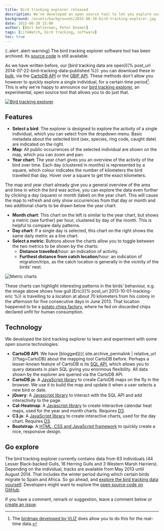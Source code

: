```yaml
---
title: Bird tracking explorer released
description: We've developed an open source tool to let you explore our bird tracking data.
background: /assets/backgrounds/2015-06-30-bird-tracking-explorer.jpg
date: 2015-06-30 15:00
author: [Bart Aelterman, Peter Desmet]
tags: [LifeWatch, bird tracking, software]
toc: true
---
```


{:.alert .alert-warning}
The bird tracking explorer software tool has been archived. Its [source code](https://github.com/inbo/bird-tracking/tree/335ae63a678ec81d3dfa7a7b6f57ca1e2779fb1a/explorer) is still available.

As we have written before, our [bird tracking data are open]({% post_url 2014-07-22-bird-tracking-data-published %}): you can download these in [bulk](https://doi.org/10.15468/02omly), via the [CartoDB API](https://github.com/inbo/bird-tracking/blob/f80497eb105eb02d7238b9ae59f2feabe205b4f5/cartodb/README.md) or the [GBIF API](http://api.gbif.org/v1/occurrence/search?datasetkey=83e20573-f7dd-4852-9159-21566e1e691e). These methods don't allow you however to quickly explore a single individual, for a certain time period[^1]. This is why we're happy to announce our [bird tracking explorer](http://inbo.github.io/bird-tracking/explorer/index.html), an experimental, open source tool that allows you to do just that.

[^1]: The [birdmap developed by VLIZ](http://www.lifewatch.be/birdmap?group=Kleine%20mantelmeeuw) does allow you to do this for the real-time data.

[![Bird tracking explorer](/assets/images/2015-06-30-bird-tracking-explorer-screenshot.png)](http://inbo.github.io/bird-tracking/explorer/index.html)

## Features

* **Select a bird**: The explorer is designed to explore the activity of a single individual, which you can select from the dropdown menu. Basic metadata about the selected bird (sex, species, ring code, caught date) are indicated on the right.
* **Map**: All public occurrences of the selected individual are shown on the map, which you can zoom and pan.
* **Year chart**: The year chart gives you an overview of the activity of the bird over time. Each day (clustered in months) is represented by a square, which colour indicates the number of kilometers the bird travelled that day. Hover over a square to get the exact kilometers.

The map and year chart already give you a general overview of the area and time in which the bird was active, you can explore the data even further by clicking a day (square) or month (label) on the year chart. This will cause the map to refresh and only show occurrences from that day or month and two additional charts to be drawn below the year chart:

* **Month chart**: This chart on the left is similar to the year chart, but shows a metric (see further) per hour, clustered by day of the month. This is helpful to compare daily patterns.
* **Day chart**: If a single day is selected, this chart on the right shows the same daily metric as a line chart.
* **Select a metric**: Buttons above the charts allow you to toggle between the two metrics to be shown by the charts:
    * **Distance travelled**/hour: an indication of activity.
    * **Furthest distance from catch location**/hour: an indication of migration/trips, as the catch location is generally in the vicinity of the birds’ nest.

![Metric charts](/assets/images/2015-06-30-bird-tracking-explorer-metric-charts.png)

These charts can highlight interesting patterns in the birds’ behaviour, e.g. the image above shows how gull [Eric]({% post_url 2013-10-01-tracking-eric %}) is travelling to a location at about 70 kilometers from his colony in the afternoon for five consecutive days in June 2013. That location happened to be a [potato chips factory](http://www.standaard.be/cnt/dmf20130618_00627212), where he fed on discarded chips declared unfit for human consumption.

## Technology

We developed the bird tracking explorer to learn and experiment with some open source technologies:

* **CartoDB API**: We have [blogged]({{ site.archive_permalink | relative_url }}?tag=CartoDB) about the mapping tool CartoDB before. Perhaps a lesser-known feature of CartoDB is its [SQL API](https://github.com/inbo/bird-tracking/blob/f80497eb105eb02d7238b9ae59f2feabe205b4f5/cartodb/README.md), which allows you to query datasets in plain SQL giving you enormous flexibility. All data shown by the explorer are queried via the CartoDB API. 
* **CartoDB.js**: A [JavaScript library](http://docs.cartodb.com/cartodb-platform/cartodb-js.html) to create CartoDB maps on the fly in the browser. We use it to build the map and update it when a user selects a new bird or date.
* **jQuery**: A [Javascript library](https://jquery.com/) to interact with the SQL API and add interactivity to the page.
* **Cal-Heatmap**: A [Javascript library](https://cal-heatmap.com/) to create interactive calendar heat maps, used for the year and month charts. Requires [D3](http://d3js.org).
* **C3.js**: A [JavaScript library](http://c3js.org/) to create interactive charts, used for the day chart. Requires [D3](http://d3js.org).
* **Bootstrap**: A [HTML, CSS and JavaScript framework](http://getbootstrap.com/) to quickly create a nice, responsive design.

## Go explore

The bird tracking explorer currently contains data from 63 individuals (44 Lesser Black-backed Gulls, 16 Herring Gulls and 3 Western Marsh Harriers). Depending on the individual, tracks are available from May 2013 until August 2014. That includes the winter period during which certain birds migrate to Spain and Africa. So go ahead, and [explore the bird tracking data yourself](http://inbo.github.io/bird-tracking/explorer/index.html). Developers might want to explore the [open source code on GitHub](https://github.com/inbo/bird-tracking).

If you have a comment, remark or suggestion, leave a comment below or [create an issue](https://github.com/inbo/bird-tracking/issues).
